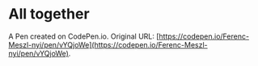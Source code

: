 # All together

A Pen created on CodePen.io. Original URL: [https://codepen.io/Ferenc-Meszl-nyi/pen/vYQjoWe](https://codepen.io/Ferenc-Meszl-nyi/pen/vYQjoWe).

